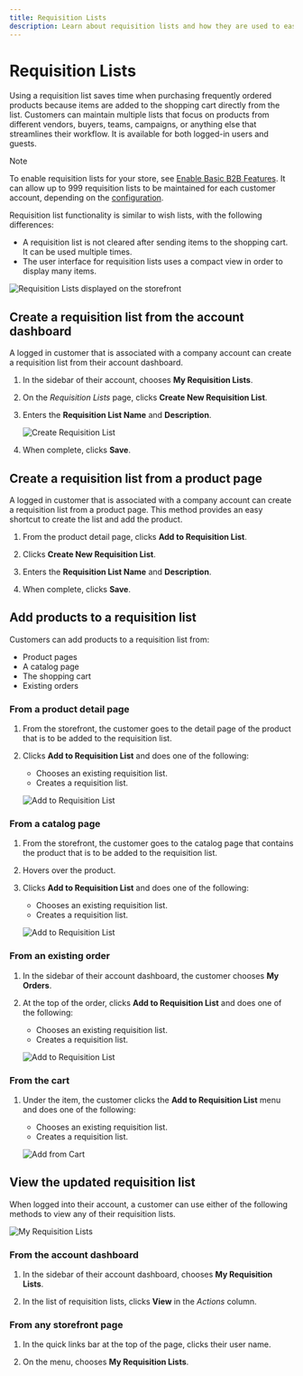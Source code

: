```yaml
---
title: Requisition Lists
description: Learn about requisition lists and how they are used to easily add frequently ordered products to the shopping cart.
---
```

# Requisition Lists

Using a requisition list saves time when purchasing frequently ordered products because items are added to the shopping cart directly from the list. Customers can maintain multiple lists that focus on products from different vendors, buyers, teams, campaigns, or anything else that streamlines their workflow. It is available for both logged-in users and guests.

>[!NOTE]
>
>To enable requisition lists for your store, see [Enable Basic B2B Features](enable-basic-features.md). It can allow up to 999 requisition lists to be maintained for each customer account, depending on the [configuration](https://docs.magento.com/user-guide/configuration/customers/requisition-lists.html).

Requisition list functionality is similar to wish lists, with the following differences:

- A requisition list is not cleared after sending items to the shopping cart. It can be used multiple times.
- The user interface for requisition lists uses a compact view in order to display many items.

![Requisition Lists displayed on the storefront](./assets/account-dashboard-my-requisition-lists.png)<!-- zoom -->

## Create a requisition list from the account dashboard

A logged in customer that is associated with a company account can create a requisition list from their account dashboard.

1. In the sidebar of their account, chooses **My Requisition Lists**.

1. On the _Requisition Lists_ page, clicks **Create New Requisition List**.

1. Enters the **Requisition List Name** and **Description**.

   ![Create Requisition List](./assets/requisition-list-create.png)<!-- zoom -->

1. When complete, clicks **Save**.

## Create a requisition list from a product page

A logged in customer that is associated with a company account can create a requisition list from a product page. This method provides an easy shortcut to create the list and add the product.

1. From the product detail page, clicks **Add to Requisition List**.

1. Clicks **Create New Requisition List**.

1. Enters the **Requisition List Name** and **Description**.

1. When complete, clicks **Save**.

## Add products to a requisition list

Customers can add products to a requisition list from:

- Product pages
- A catalog page
- The shopping cart
- Existing orders

### From a product detail page

1. From the storefront, the customer goes to the detail page of the product that is to be added to the requisition list.

1. Clicks **Add to Requisition List** and does one of the following:

   - Chooses an existing requisition list.
   - Creates a requisition list.

   ![Add to Requisition List](./assets/requisition-list-product-detail.png)<!-- zoom -->

### From a catalog page

1. From the storefront, the customer goes to the catalog page that contains the product that is to be added to the requisition list.

1. Hovers over the product.

1. Clicks **Add to Requisition List** and does one of the following:

   - Chooses an existing requisition list.
   - Creates a requisition list.

   ![Add to Requisition List](./assets/requisition-list-add-product.png)<!-- zoom -->

### From an existing order

1. In the sidebar of their account dashboard, the customer chooses **My Orders**.

1. At the top of the order, clicks **Add to Requisition List** and does one of the following:

   - Chooses an existing requisition list.
   - Creates a requisition list.

   ![Add to Requisition List](./assets/requisition-list-add-from-order.png)<!-- zoom -->

### From the cart

1. Under the item, the customer clicks the **Add to Requisition List** menu and does one of the following:

   - Chooses an existing requisition list.
   - Creates a requisition list.

   ![Add from Cart](./assets/requisition-list-add-from-cart.png)<!-- zoom -->

## View the updated requisition list

When logged into their account, a customer can use either of the following methods to view any of their requisition lists.

![My Requisition Lists](./assets/requisition-lists-menu-select-storefront.png)<!-- zoom -->

### From the account dashboard

1. In the sidebar of their account dashboard, chooses **My Requisition Lists**.

1. In the list of requisition lists, clicks **View** in the _Actions_ column.

### From any storefront page

1. In the quick links bar at the top of the page, clicks their user name.

1. On the menu, chooses **My Requisition Lists**.
    